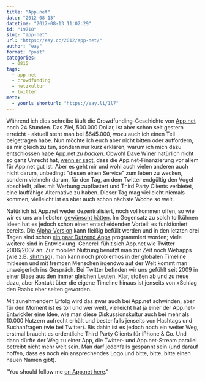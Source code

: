```yaml
---
title: "App.net"
date: "2012-08-13"
datetime: "2012-08-13 11:02:29"
id: "19718"
slug: "app-net"
url: "https://eay.cc/2012/app-net/"
author: "eay"
format: "post"
categories:
  - 0815
tags:
  - app-net
  - crowdfunding
  - netzkultur
  - twitter
meta:
  - yourls_shorturl: "https://eay.li/1l7"
---
```


Während ich dies schreibe läuft die Crowdfunding-Geschichte von [App.net](https://join.app.net/) noch 24 Stunden. Das Ziel, 500.000 Dollar, ist aber schon seit gestern erreicht - aktuell steht man bei $645.000, wozu auch ich einen Teil beigetragen habe. Nun möchte ich euch aber nicht bitten oder auffordern, es mir gleich zu tun, sondern nur kurz erklären, warum ich mich dazu entschlossen habe App.net _zu backen_. Obwohl [Dave Winer](http://scripting.com/) natürlich nicht so ganz Unrecht hat, [wenn er sagt](https://twitter.com/davewiner/status/223889698563698688), dass die App.net-Finanzierung vor allem für App.net gut ist. Aber es geht mir und wohl auch vielen anderen auch nicht darum, unbedingt "diesen einen Service" zum leben zu wecken, sondern vielmehr darum, für den Tag, an dem Twitter endgültig den Vogel abschießt, alles mit Werbung zupflastert und Third Party Clients verbietet, eine lauffähige Alternative zu haben. Dieser Tag mag vielleicht niemals kommen, vielleicht ist es aber auch schon nächste Woche so weit.

Natürlich ist App.net weder dezentralisiert, noch vollkommen offen, so wie wir es uns am liebsten [gewünscht hätten](//eay.cc/2012/profitgier-essen-apps-auf). Im Gegensatz zu solch tollkühnen Ideen hat es jedoch schon einen entscheidenden Vorteil: es funktioniert bereits. Die [Alpha-Version](https://alpha.app.net/) kann fleißig befüllt werden und in den letzten drei Tagen sind schon [ein paar Dutzend Apps](https://github.com/appdotnet/api-spec/wiki/Directory-of-third-party-devs-and-apps) programmiert worden; viele weitere sind in Entwicklung. Generell fühlt sich App.net wie Twitter 2006/2007 an: Zur mobilen Nutzung benutzt man zur Zeit noch Webapps (wie z.B. [shrtmsg](http://www.shrtmsg.com/)), man kann noch problemlos in der globalen Timeline mitlesen und mit fremden Menschen irgendwo auf der Welt kommt man unweigerlich ins Gespräch. Bei Twitter befinden wir uns gefühlt seit 2009 in einer Blase aus den immer gleichen Leuten. Klar, stoßen ab und zu neue dazu, aber Kontakt über die eigene Timeline hinaus ist jenseits von »Schlag den Raab« eher selten geworden.

Mit zunehmendem Erfolg wird das zwar auch bei App.net schwinden, aber für den Moment ist es toll und wer weiß, vielleicht hat ja einer der App.net-Entwickler eine Idee, wie man diese Diskussionskultur auch bei mehr als 10.000 Nutzern aufrecht erhält und bestenfalls jenseits von Hashtags und Suchanfragen (wie bei Twitter). Bis dahin ist es jedoch noch ein weiter Weg, erstmal braucht es ordentliche Third Party Clients für iPhone & Co. Und dann dürfte der Weg zu einer App, die Twitter- und App.net-Stream parallel betreibt nicht mehr weit sein. Man darf jedenfalls gespannt sein (und darauf hoffen, dass es noch ein ansprechendes Logo und bitte, bitte, bitte einen neuen Namen gibt).

"You should follow me [on App.net here](https://alpha.app.net/eay)."
